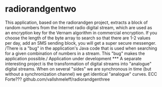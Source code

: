 # radiorandgentwo
This application, based on the radiorandgen project, extracts a block of random numbers from the Internet radio digital stream, which are used as an encryption key for the Vernam algorithm in commercial encryption.
If you choose the length of the byte array to search so that there are 1-2 values per day, add an SMS sending block, you will get a super secure messenger.
/There is a "bug" in the application's Java code that is used when searching for a given combination of numbers in a stream. This "bug" makes the application possible./
Application under development
*** A separate interesting project is the transformation of digital streams into "analogue" digital streams. When on several "sides" we are synchronous in time (but without a synchronization channel) we get identical "analogue" curves. ECC Forte??? github.com/vallshmeleff/radiorandgenthree
